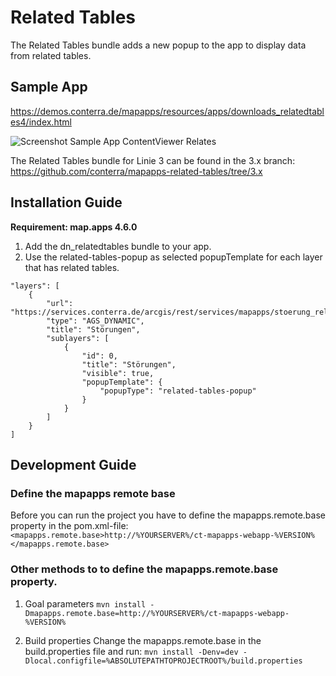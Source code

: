 # Related Tables
The Related Tables bundle adds a new popup to the app to display data from related tables.

## Sample App
https://demos.conterra.de/mapapps/resources/apps/downloads_relatedtables4/index.html

![Screenshot Sample App ContentViewer Relates](https://github.com/conterra/mapapps-contentviewer-relates/blob/master/Screenshot.PNG)

The Related Tables bundle for Linie 3 can be found in the 3.x branch:
https://github.com/conterra/mapapps-related-tables/tree/3.x

## Installation Guide
**Requirement: map.apps 4.6.0**

1. Add the dn_relatedtables bundle to your app.
2. Use the related-tables-popup as selected popupTemplate for each layer that has related tables.

```
"layers": [
    {
        "url": "https://services.conterra.de/arcgis/rest/services/mapapps/stoerung_relates/MapServer",
        "type": "AGS_DYNAMIC",
        "title": "Störungen",
        "sublayers": [
            {
                "id": 0,
                "title": "Störungen",
                "visible": true,
                "popupTemplate": {
                    "popupType": "related-tables-popup"
                }
            }
        ]
    }
]
```

## Development Guide
### Define the mapapps remote base
Before you can run the project you have to define the mapapps.remote.base property in the pom.xml-file:
`<mapapps.remote.base>http://%YOURSERVER%/ct-mapapps-webapp-%VERSION%</mapapps.remote.base>`

### Other methods to to define the mapapps.remote.base property.
1. Goal parameters
`mvn install -Dmapapps.remote.base=http://%YOURSERVER%/ct-mapapps-webapp-%VERSION%`

2. Build properties
Change the mapapps.remote.base in the build.properties file and run:
`mvn install -Denv=dev -Dlocal.configfile=%ABSOLUTEPATHTOPROJECTROOT%/build.properties`
